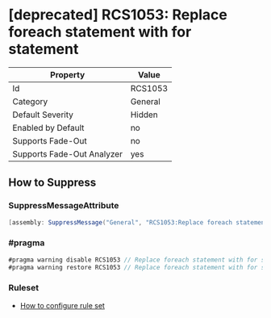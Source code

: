# \[deprecated\] RCS1053: Replace foreach statement with for statement

Property | Value
--- | ---
Id|RCS1053
Category|General
Default Severity|Hidden
Enabled by Default|no
Supports Fade\-Out|no
Supports Fade\-Out Analyzer|yes

## How to Suppress

### SuppressMessageAttribute

```csharp
[assembly: SuppressMessage("General", "RCS1053:Replace foreach statement with for statement.", Justification = "<Pending>")]
```

### \#pragma

```csharp
#pragma warning disable RCS1053 // Replace foreach statement with for statement.
#pragma warning restore RCS1053 // Replace foreach statement with for statement.
```

### Ruleset

* [How to configure rule set](../HowToConfigureAnalyzers.md)
